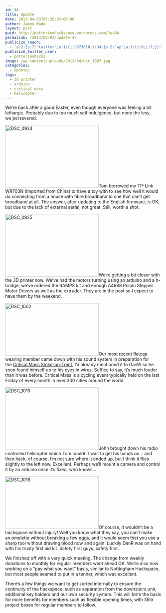 ```yaml
---
id: 94
title: Update
date: 2013-04-03T07:35:03+00:00
author: James Wade
layout: post
guid: http://potterieshackspace.wordpress.com/?p=94
permalink: /2013/04/03/update-4/
publicize_reach:
  - 'a:2:{s:7:"twitter";a:1:{i:2973618;i:34;}s:2:"wp";a:1:{i:0;i:7;}}'
publicize_twitter_user:
  - potterieshacks
image: /wp-content/uploads/2013/04/dsc_1007.jpg
categories:
  - Updates
tags:
  - 3d printer
  - arduino
  - critical mass
  - helicopter
---
```

We&#8217;re back after a good Easter, even though everyone was feeling a bit lethargic. Probably due to too much self indulgence, but none the less, we persevered.

[<img class="alignleft" alt="DSC_0924" src="http://potterieshackspace.org/wp-content/uploads/2013/04/dsc_0924.jpg?w=300" width="300" height="200" />](http://potterieshackspace.org/wp-content/uploads/2013/04/dsc_0924.jpg)Tom borrowed my TP-Link WR703N (imported from China) to have a toy with to see how well it would do connecting from a house with fibre broadband to one that can&#8217;t get broadband at all. The answer, after updating to the English firmware, is OK, but due to the lack of external aerial, not great. Still, worth a shot.

[<img class="size-medium wp-image-146 alignleft" alt="DSC_0925" src="http://potterieshackspace.org/wp-content/uploads/2013/04/dsc_0925.jpg?w=300" width="300" height="200" srcset="http://potterieshackspace.org/wp-content/uploads/2013/04/dsc_0925.jpg 3872w, http://potterieshackspace.org/wp-content/uploads/2013/04/dsc_0925-300x200.jpg 300w, http://potterieshackspace.org/wp-content/uploads/2013/04/dsc_0925-1024x685.jpg 1024w" sizes="(max-width: 300px) 100vw, 300px" />](http://potterieshackspace.org/wp-content/uploads/2013/04/dsc_0925.jpg)We&#8217;re getting a bit closer with the 3D printer now. We&#8217;ve had the motors turning using an arduino and a h-bridge, we&#8217;ve ordered the RAMPS kit and enough A4988 Pololu Stepper Motor Drivers as well as the extruder. They are in the post so I expect to have them by the weekend.

[<img class="size-medium wp-image-148 alignleft" alt="DSC_1002" src="http://potterieshackspace.org/wp-content/uploads/2013/04/dsc_1002.jpg?w=300" width="300" height="168" srcset="http://potterieshackspace.org/wp-content/uploads/2013/04/dsc_1002.jpg 3840w, http://potterieshackspace.org/wp-content/uploads/2013/04/dsc_1002-300x168.jpg 300w, http://potterieshackspace.org/wp-content/uploads/2013/04/dsc_1002-1024x576.jpg 1024w" sizes="(max-width: 300px) 100vw, 300px" />](http://potterieshackspace.org/wp-content/uploads/2013/04/dsc_1002.jpg)Our most recent flatcap wearing member came down with his sound system in preparation for the [Critical Mass Stoke-on-Trent](http://www.facebook.com/groups/criticalmass.stokeontrent), I&#8217;d already mentioned it to DanW so he soon found himself up to his eyes in wires. Suffice to say, it&#8217;s much louder than it was before. Critical Mass is a cycling event typically held on the last Friday of every month in over 300 cities around the world.

<span class="embed-youtube" style="text-align:center; display: block;"></span> 

[<img class="size-medium wp-image-155 alignleft" alt="DSC_1010" src="http://potterieshackspace.org/wp-content/uploads/2013/04/dsc_1010.jpg?w=300" width="300" height="200" srcset="http://potterieshackspace.org/wp-content/uploads/2013/04/dsc_1010.jpg 3872w, http://potterieshackspace.org/wp-content/uploads/2013/04/dsc_1010-300x200.jpg 300w, http://potterieshackspace.org/wp-content/uploads/2013/04/dsc_1010-1024x685.jpg 1024w" sizes="(max-width: 300px) 100vw, 300px" />](http://potterieshackspace.org/wp-content/uploads/2013/04/dsc_1010.jpg)John brought down his radio controlled helicopter which Tom couldn&#8217;t wait to get his hands on&#8230; and then hack, of course. I&#8217;m not sure where it ended up, but I think it flies slightly to the left now. Excellent. Perhaps we&#8217;ll mount a camera and control it by an arduino once it&#8217;s fixed, who knows&#8230;

<span class="embed-youtube" style="text-align:center; display: block;"></span> 

[<img class="size-medium wp-image-160 alignleft" alt="DSC_1016" src="http://potterieshackspace.org/wp-content/uploads/2013/04/dsc_1016.jpg?w=300" width="300" height="168" srcset="http://potterieshackspace.org/wp-content/uploads/2013/04/dsc_1016.jpg 3840w, http://potterieshackspace.org/wp-content/uploads/2013/04/dsc_1016-300x168.jpg 300w, http://potterieshackspace.org/wp-content/uploads/2013/04/dsc_1016-1024x576.jpg 1024w" sizes="(max-width: 300px) 100vw, 300px" />](http://potterieshackspace.org/wp-content/uploads/2013/04/dsc_1016.jpg)Of course, it wouldn&#8217;t be a hackspace without injury! Well you know what they say, you can&#8217;t make an omelette without breaking a few eggs, and it would seem that you use a sharp tool without drawing blood now and again. Luckily DanR was on hand with his trusty first aid kit. Safety first guys, safety first.

We finished off with a very quick meeting. The change from weekly donations to monthly for regular members went ahead OK. We&#8217;re also now working on a &#8220;pay what you want&#8221; basis, similar to Nottingham Hackspace, but most people seemed to put in a tenner, which was excellent.

There&#8217;s a few things we want to get sorted internally to ensure the continuity of the hackspace, such as separation from the downstairs unit, additional key holders and our own security system. This will form the basis for more benefits for members such as flexible opening times, with 35ltr project boxes for regular members to follow.